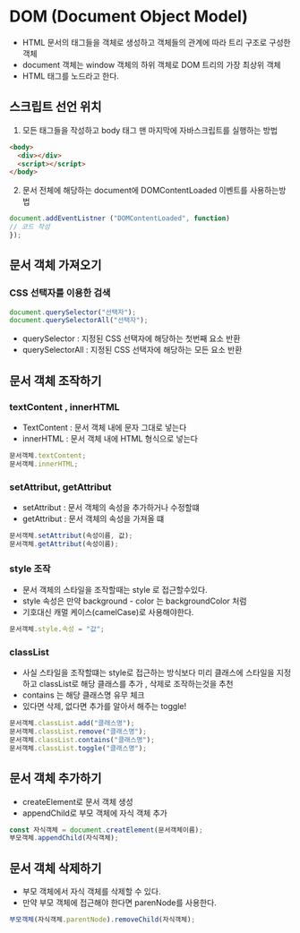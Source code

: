 # DOM (Document Object Model)

- HTML 문서의 태그들을 객체로 생성하고 객체들의 관계에 따라 트리 구조로 구성한 객체
- document 객체는 window 객체의 하위 객체로 DOM 트리의 가장 최상위 객체
- HTML 태그를 노드라고 한다.

## 스크립트 선언 위치

1. 모든 태그들을 작성하고 body 태그 맨 마지막에 자바스크립트를 실행하는 방법

```html
<body>
  <div></div>
  <script></script>
</body>
```

2. 문서 전체에 해당하는 document에 DOMContentLoaded 이벤트를 사용하는방법

```js
document.addEventListner ("DOMContentLoaded", function)
// 코드 작성
});
```

## 문서 객체 가져오기

### CSS 선택자를 이용한 검색

```js
document.querySelector("선택자");
document.querySelectorAll("선택자");
```

- querySelector : 지정된 CSS 선택자에 해당하는 첫번째 요소 반환
- querySelectorAll : 지정된 CSS 선택자에 해당하는 모든 요소 반환

## 문서 객체 조작하기

### textContent , innerHTML

- TextContent : 문서 객체 내에 문자 그대로 넣는다
- innerHTML : 문서 객체 내에 HTML 형식으로 넣는다

```js
문서객체.textContent;
문서객체.innerHTML;
```

### setAttribut, getAttribut

- setAttribut : 문서 객체의 속성을 추가하거나 수정할떄
- getAttribut : 문서 객체의 속성을 가져올 떄

```js
문서객체.setAttribut(속성이름, 값);
문서객체.getAttribut(속성이름);
```

### style 조작

- 문서 객체의 스타일을 조작할때는 style 로 접근할수있다.
- style 속성은 만약 background - color 는 backgroundColor 처럼
- 기호대신 캐멀 케이스(camelCase)로 사용해야한다.

```js
문서객체.style.속성 = "값";
```

### classList

- 사실 스타일을 조작할떄는 style로 접근하는 방식보다 미리 클래스에 스타일을 지정하고 classList로 해당 클래스를 추가 , 삭제로 조작하는것을 추천
- contains 는 해당 클래스명 유무 체크
- 있다면 삭제, 없다면 추가를 알아서 해주는 toggle!

```js
문서객체.classList.add("클래스명");
문서객체.classList.remove("클래스명");
문서객체.classList.contains("클래스명");
문서객체.classList.toggle("클래스명");
```

## 문서 객체 추가하기

- createElement로 문서 객체 생성
- appendChild로 부모 객체에 자식 객체 추가

```js
const 자식객체 = document.creatElement(문서객체이름);
부모객체.appendChild(자식객체);
```

## 문서 객체 삭제하기

- 부모 객체에서 자식 객체를 삭제할 수 있다.
- 만약 부모 객체에 접근해야 한다면 parenNode를 사용한다.

```js
부모객체(자식객체.parentNode).removeChild(자식객체);
```
